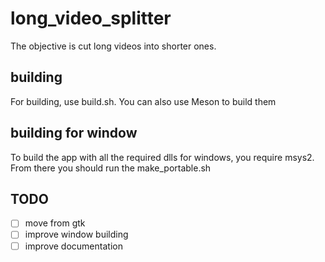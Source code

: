 # long_video_splitter

The objective is cut long videos into shorter ones.

## building

For building, use build.sh. You can also use Meson to build them

## building for window

To build the app with all the required dlls for windows, you require msys2. From there you should run the make_portable.sh

## TODO
- [ ] move from gtk
- [ ] improve window building
- [ ] improve documentation
